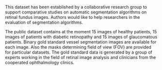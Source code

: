 This dataset has been established by a collaborative research group to support comparative studies on automatic segmentation algorithms on retinal fundus images.
Authors would like to help researchers in the evaluation of segmentation algorithms.

The public dataset contains at the moment 15 images of healthy patients, 15 images of patients with diabetic retinopathy and 15 images of glaucomatous patients. Binary gold standard vessel segmentation images are available for each image. Also the masks determining field of view (FOV) are provided for particular datasets. The gold standard data is generated by a group of experts working in the field of retinal image analysis and clinicians from the cooperated ophthalmology clinics.
